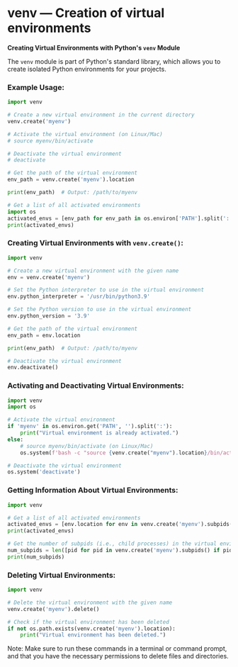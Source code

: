 # venv — Creation of virtual environments

**Creating Virtual Environments with Python's `venv` Module**

The `venv` module is part of Python's standard library, which allows you to create isolated Python environments for your projects.

### Example Usage:

```python
import venv

# Create a new virtual environment in the current directory
venv.create('myenv')

# Activate the virtual environment (on Linux/Mac)
# source myenv/bin/activate

# Deactivate the virtual environment
# deactivate

# Get the path of the virtual environment
env_path = venv.create('myenv').location

print(env_path)  # Output: /path/to/myenv

# Get a list of all activated environments
import os
activated_envs = [env_path for env_path in os.environ['PATH'].split(':') if os.path.exists(env_path)]
print(activated_envs)
```

### Creating Virtual Environments with `venv.create()`:

```python
import venv

# Create a new virtual environment with the given name
env = venv.create('myenv')

# Set the Python interpreter to use in the virtual environment
env.python_interpreter = '/usr/bin/python3.9'

# Set the Python version to use in the virtual environment
env.python_version = '3.9'

# Get the path of the virtual environment
env_path = env.location

print(env_path)  # Output: /path/to/myenv

# Deactivate the virtual environment
env.deactivate()
```

### Activating and Deactivating Virtual Environments:

```python
import venv
import os

# Activate the virtual environment
if 'myenv' in os.environ.get('PATH', '').split(':'):
    print("Virtual environment is already activated.")
else:
    # source myenv/bin/activate (on Linux/Mac)
    os.system(f'bash -c "source {venv.create("myenv").location}/bin/activate"')

# Deactivate the virtual environment
os.system('deactivate')
```

### Getting Information About Virtual Environments:

```python
import venv

# Get a list of all activated environments
activated_envs = [env.location for env in venv.create('myenv').subpids()]
print(activated_envs)

# Get the number of subpids (i.e., child processes) in the virtual environment
num_subpids = len([pid for pid in venv.create('myenv').subpids() if pid])
print(num_subpids)
```

### Deleting Virtual Environments:

```python
import venv

# Delete the virtual environment with the given name
venv.create('myenv').delete()

# Check if the virtual environment has been deleted
if not os.path.exists(venv.create('myenv').location):
    print("Virtual environment has been deleted.")
```

Note: Make sure to run these commands in a terminal or command prompt, and that you have the necessary permissions to delete files and directories.
